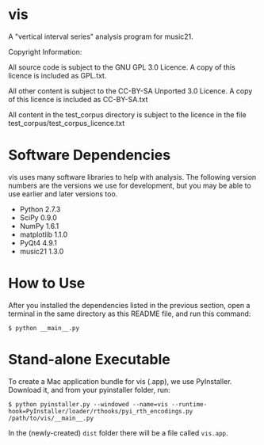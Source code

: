 vis
===

A "vertical interval series" analysis program for music21.

Copyright Information:

All source code is subject to the GNU GPL 3.0 Licence. A copy of this licence is included as GPL.txt.

All other content is subject to the CC-BY-SA Unported 3.0 Licence. A copy of this licence is included as CC-BY-SA.txt

All content in the test_corpus directory is subject to the licence in the file test_corpus/test_corpus_licence.txt

Software Dependencies
=====================
vis uses many software libraries to help with analysis. The following version numbers are the versions we use for development, but you may be able to use earlier and later versions too.

- Python 2.7.3
- SciPy 0.9.0
- NumPy 1.6.1
- matplotlib 1.1.0
- PyQt4 4.9.1
- music21 1.3.0

How to Use
==========
After you installed the dependencies listed in the previous section, open a terminal in the same directory as this README file, and run this command:

`$ python __main__.py`

Stand-alone Executable
======================
To create a Mac application bundle for vis (.app), we use PyInstaller. Download it, and from your
pyinstaller folder, run:

`$ python pyinstaller.py --windowed --name=vis --runtime-hook=PyInstaller/loader/rthooks/pyi_rth_encodings.py /path/to/vis/__main__.py`

In the (newly-created) `dist` folder there will be a file called `vis.app`.
